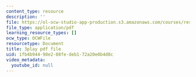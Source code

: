 ```yaml
---
content_type: resource
description: ''
file: https://ol-ocw-studio-app-production.s3.amazonaws.com/courses/res-9-003-brains-minds-and-machines-summer-course-summer-2015/1fb4b94498e208fedeb172a20e0b4d8c_eKKXJyabCAQ.pdf
file_type: application/pdf
learning_resource_types: []
ocw_type: OCWFile
resourcetype: Document
title: 3play pdf file
uid: 1fb4b944-98e2-08fe-deb1-72a20e0b4d8c
video_metadata:
  youtube_id: null
---
```

